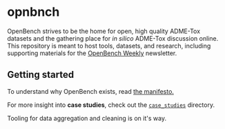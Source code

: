 # opnbnch

OpenBench strives to be the home for open, high quality ADME-Tox datasets and the gathering place for _in silico_ ADME-Tox discussion online. This repository is meant to host tools, datasets, and research, including supporting materials for the [OpenBench Weekly](https://opnbnch.substack.com/welcome) newsletter.

## Getting started

To understand why OpenBench exists, read [the manifesto.](https://opnbnch.substack.com/p/a-paradise-deferred)

For more insight into **case studies**, check out the [`case_studies`](./case_studies) directory. 

Tooling for data aggregation and cleaning is on it's way. 


